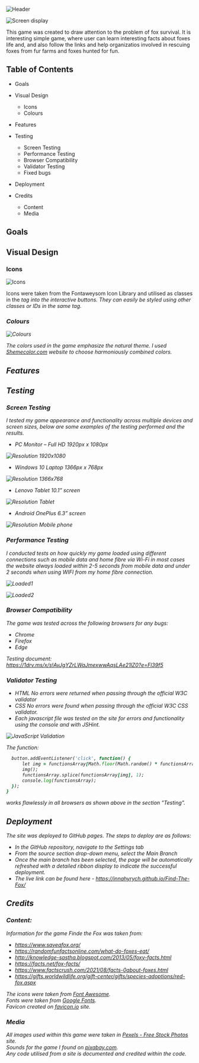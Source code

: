 ![Header](assets/images/readme_img/Header.jpg)

![Screen display](assets/images/readme_img/imagin3.jpg)

This game was created to draw attention to the problem of fox survival. It is interesting simple game, where user can learn  interesting facts about foxes life and, and also follow the links and help organizatios involved in rescuing foxes from fur farms and foxes hunted for fun.

## **Table of Contents**
* Goals

* Visual Design
  - Icons
  - Colours
  
* Features

* Testing  
  - Screen Testing
  - Performance Testing
  - Browser Compatibility
  - Validator Testing 
  - Fixed bugs

* Deployment

* Credits
    - Content
    - Media




## **Goals**

## **Visual Design**

### Icons

![Icons](assets/images/readme_img/icons.jpg)

Icons were taken from the Fontaweysom Icon Library and utilised as classes in the <i> tag into the interactive buttons. They can easily be styled using other classes or IDs in the same tag.

### Colours

![Colours](assets/images/readme_img/colours.jpg)

The colors used in the game emphasize the natural theme. I used [Shemecolor.com](https://www.schemecolor.com/without-fear.php) website to choose harmoniously combined colors. 

## **Features**


## **Testing**

### Screen Testing

I tested my game appearance and functionality across multiple devices and screen sizes, below are some examples of the testing performed and the results.

* PC Monitor – Full HD 1920px x 1080px 

![Resolution 1920x1080](assets/images/readme_img/display_resolution1920.jpg)

* Windows 10 Laptop 1366px x 768px

![Resolution 1366x768](assets/images/readme_img/display_resolution1366.jpg)

* Lenovo Tablet 10.1” screen

![Resolution Tablet](assets/images/readme_img/Tablet.jpg)

* Android OnePlus 6.3” screen

![Resolution Mobile phone](assets/images/readme_img/mobile_screen.jpg)

### Performance Testing

I conducted tests on how quickly my game loaded using different connections such as mobile data and home fibre via Wi-Fi in most cases the website always loaded within 2-5 seconds from mobile data and under 2 seconds when using WIFI from my home fibre connection.

![Loaded1](assets/images/readme_img/2023-01-25_19-15-23.jpg)

![Loaded2](assets/images/readme_img/2023-01-25_19-17-39.jpg)

### Browser Compatibility

The game was tested across the following browsers for any bugs:

- Chrome
- Firefox
- Edge

Testing document:
<br>
https://1drv.ms/x/s!AvJgYZrLWaJmexwwAqsLAe21lZ0?e=Fl39f5


### Validator Testing

* HTML No errors were returned when passing through the official W3C validator
* CSS No errors were found when passing through the official W3C CSS validator. 
* Each javascript file was tested on the site for errors and functionality using the console and with JSHint.

![JavaScript Validation](assets/images/readme_img/validator-js.jpg)

The function:

  ````for (var button of buttonArray) {
    button.addEventListener('click', function() {       
        let img = functionsArray[Math.floor(Math.random() * functionsArray.length)];
        img();
        functionsArray.splice(functionsArray[img], 1);
        console.log(functionsArray);
    });
}
````        

works flawlessly in all browsers as shown above in the section "Testing".



## **Deployment**

The site was deployed to GitHub pages. The steps to deploy are as follows:

* In the GitHub repository, navigate to the Settings tab
* From the source section drop-down menu, select the Main Branch
* Once the main branch has been selected, the page will be automatically refreshed with a detailed ribbon display to indicate the successful deployment.
* The live link can be found here - https://innahyrych.github.io/Find-The-Fox/

## **Credits**



### Content:

Information for the game Finde the Fox was taken from:
* https://www.saveafox.org/
* https://randomfunfactsonline.com/what-do-foxes-eat/                        
* http://knowledge-sastha.blogspot.com/2013/05/foxy-facts.html
* https://facts.net/fox-facts/
* https://www.factscrush.com/2021/08/facts-0about-foxes.html
* https://gifts.worldwildlife.org/gift-center/gifts/species-adoptions/red-fox.aspx

The icons were taken from [Font Awesome](https://fontawesome.com/).
<br>
Fonts were taken from [Google Fonts](https://fonts.google.com/).
<br>
Favicon created on [favicon.io](https://favicon.io/) site.


### Media

All images used within this game were taken in [Pexels - Free Stock Photos](https://www.pexels.com/) site.
<br>
Sounds for the game I found on [pixabay.com](https://pixabay.com/sound-effects/search/game/).
<br>
Any code utilised from a site is documented and credited within the code.